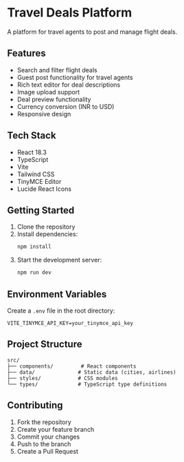 # Travel Deals Platform

A platform for travel agents to post and manage flight deals.

## Features

- Search and filter flight deals
- Guest post functionality for travel agents
- Rich text editor for deal descriptions
- Image upload support
- Deal preview functionality
- Currency conversion (INR to USD)
- Responsive design

## Tech Stack

- React 18.3
- TypeScript
- Vite
- Tailwind CSS
- TinyMCE Editor
- Lucide React Icons

## Getting Started

1. Clone the repository
2. Install dependencies:
   ```bash
   npm install
   ```
3. Start the development server:
   ```bash
   npm run dev
   ```

## Environment Variables

Create a `.env` file in the root directory:

```env
VITE_TINYMCE_API_KEY=your_tinymce_api_key
```

## Project Structure

```
src/
├── components/         # React components
├── data/              # Static data (cities, airlines)
├── styles/            # CSS modules
└── types/             # TypeScript type definitions
```

## Contributing

1. Fork the repository
2. Create your feature branch
3. Commit your changes
4. Push to the branch
5. Create a Pull Request